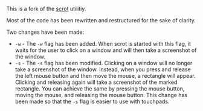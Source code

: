 This is a fork of the [scrot](http://en.wikipedia.org/wiki/Scrot) utilitiy.

Most of the code has been rewritten and restructured for the sake of clarity.

Two changes have been made:

- `-w` - The `-w` flag has been added. When scrot is started with this flag, it
  waits for the user to click on a window and will then take a screenshot of
  the window.
- `-s` - The `-s` flag has been modified. Clicking on a window will no longer
  take a screenshot of the window. Instead, when you press and release the left
  mouse button and then move the mouse, a rectangle will appear. Clicking and
  releasing again will take a screenshot of the marked rectangle. You can
  achieve the same by pressing the mouse button, moving the mouse, and releasing
  the mouse button. This change has been made so that the `-s` flag is easier to
  use with touchpads.

